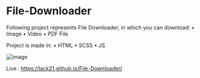 # File-Downloader

Following project represents File Downloader, in which you can download:
 • Image
 • Video
 • PDF File

Project is made in:
 • HTML
 • SCSS
 • JS
 
 
![image](https://user-images.githubusercontent.com/100687592/220066945-90cfa63a-dbeb-4872-a623-67a7708787b0.png)

Live : https://lack21.github.io/File-Downloader/
